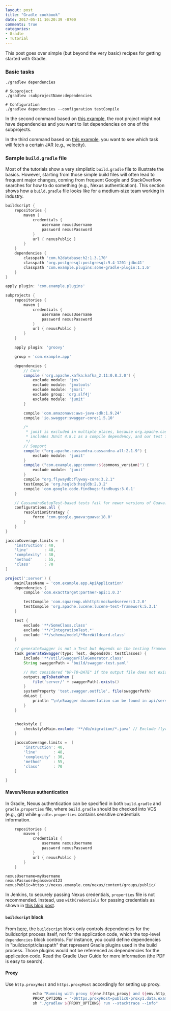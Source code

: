 ```yaml
---
layout: post
title: "Gradle cookbook"
date: 2017-05-11 10:20:39 -0700
comments: true
categories: 
- Gradle
- Tutorial
---
```


This post goes over simple (but beyond the very basic) recipes for getting started with Gradle.

<!--more-->

### Basic tasks

``` plain 
./gradlew dependencies

# Subproject
./gradlew :subprojectName:dependencies

# Configuration
./gradlew dependencies --configuration testCompile
```

In the second command based on [this example](http://stackoverflow.com/questions/27763472/how-to-check-dependency-list-at-runtime-gradle), the root project might not have dependencies and you want to list dependencies on one of the subprojects.

In the third command based on [this example](https://discuss.gradle.org/t/how-to-find-which-dependency-is-fetching-a-certain-jar/7319/10), you want to see which task will fetch a certain JAR (e.g., velocity).

### Sample `build.gradle` file

Most of the tutorials show a very simplistic `build.gradle` file to illustrate the basics. 
However, starting from those simple build files will often lead to frequent major changes, coming from frequent Google and StackOverflow searches for how to do something (e.g., Nexus authentication).
This section shows how a `build.gradle` file looks like for a medium-size team working in industry.

``` groovy Sample build file
buildscript {
    repositories {
        maven {
            credentials {
                username nexusUsername
                password nexusPassword
            }
            url { nexusPublic }
        }
    }
    dependencies {
        classpath 'com.h2database:h2:1.3.170'
        classpath 'org.postgresql:postgresql:9.4-1201-jdbc41'
        classpath 'com.example.plugins:some-gradle-plugin:1.1.6'
    }
}

apply plugin: 'com.example.plugins'

subprojects {
    repositories {
        maven {
            credentials {
                username nexusUsername
                password nexusPassword
            }
            url { nexusPublic }
        }
    }

    apply plugin: 'groovy'

    group = 'com.example.app'

    dependencies {
        // Core
        compile ('org.apache.kafka:kafka_2.11:0.8.2.0') {
            exclude module: 'jms'
            exclude module: 'jmxtools'
            exclude module: 'jmxri'
            exclude group: 'org.slf4j'
            exclude module: 'junit'
        }

        compile 'com.amazonaws:aws-java-sdk:1.9.24'
        compile 'io.swagger:swagger-core:1.5.10'

        /*
         * junit is excluded in multiple places, because org.apache.cassandra.cassandra-all:2.1.9
         * includes JUnit 4.8.1 as a compile dependency, and our test framework needing 4.12
         */
        // Support
        compile ("org.apache.cassandra.cassandra-all:2.1.9") {
            exclude module: 'junit'
        }
        compile ("com.example.app:common:${commons_version}") {
            exclude module: 'junit'
        }
        compile "org.flywaydb:flyway-core:3.2.1"
        testCompile 'org.hsqldb:hsqldb:2.3.2'
        compile 'com.google.code.findbugs:findbugs:3.0.1'
    }

    // CassandraSetupTest-based tests fail for newer versions of Guava.
    configurations.all {
        resolutionStrategy {
            force 'com.google.guava:guava:18.0'
        }
    }
}

jacocoCoverage.limits =  [
    'instruction': 40,
    'line'       : 48,
    'complexity' : 30,
    'method'     : 55,
    'class'      : 70
]

project(':server') {
    mainClassName = 'com.example.app.ApiApplication'
    dependencies {
        compile 'com.exacttarget:partner-api:1.0.3'

        testCompile 'com.squareup.okhttp3:mockwebserver:3.2.0'
        testCompile 'org.apache.lucene:lucene-test-framework:5.3.1'
    }

    test {
        exclude '**/SomeClass.class'
        exclude '**/*IntegrationTest.*'
		exclude '**/schema/model/*MoreWildcard.class'
    }

    // generateSwagger is not a Test but depends on the testing framework
    task generateSwagger(type: Test, dependsOn: testClasses) {
        include '**/util/SwaggerFileGenerator.class'
        String swaggerPath = 'build/swagger-test.yaml'

        // Not considered "UP-TO-DATE" if the output file does not exist
        outputs.upToDateWhen {
            file('server/' + swaggerPath).exists()
        }
        systemProperty 'test.swagger.outfile', file(swaggerPath)
        doLast {
            println "\n\nSwagger documentation can be found in api/server/${swaggerPath}\n\n"
        }
    }


    checkstyle {
        checkstyleMain.exclude '**/db/migration/*.java' // Exclude flywaydb migrations: they violate type name checks
    }

    jacocoCoverage.limits =  [
        'instruction': 40,
        'line'       : 48,
        'complexity' : 30,
        'method'     : 55,
        'class'      : 70
    ]

}
```

#### Maven/Nexus authentication

In Gradle, Nexus authentication can be specified in both `build.gradle` and `gradle.properties` file, where `build.gradle` should be checked into VCS (e.g., git) while `gradle.properties` contains sensitive credentials information.

``` groovy Example build.gradle
    repositories {
        maven {
            credentials {
                username nexusUsername
                password nexusPassword
            }
            url { nexusPublic }
        }
    }
```

``` properties Example gradle.properties
nexusUsername=myUsername
nexusPassword=password123
nexusPublic=https://nexus.example.com/nexus/content/groups/public/
```

In Jenkins, to securely passing Nexus credentials, `properties` file is not recommended. 
Instead, use `withCredentials` for passing credentials as shown in [this blog post](http://tdongsi.github.io/blog/2017/05/20/gradle-settings-in-jenkinsfile/).

#### `buildscript` block

From [here](https://discuss.gradle.org/t/what-is-difference-between-buildscript-classpath-and-dependencies-compile/4290/2), 
the `buildscript` block only controls dependencies for the buildscript process itself, not for the application code, which the top-level `dependencies` block controls.
For instance, you could define dependencies in "buildscript/classpath" that represent Gradle plugins used in the build process. 
Those plugins would not be referenced as dependencies for the application code. 
Read the Gradle User Guide for more information (the PDF is easy to search).

#### Proxy

Use `http.proxyHost` and `https.proxyHost` accordingly for setting up proxy.

``` groovy Example HTTP proxy in Jenkinsfile
            echo "Running with proxy ${env.https_proxy} and ${env.http_proxy}"
            PROXY_OPTIONS = '-Dhttps.proxyHost=public0-proxy1.data.example.net -Dhttps.proxyPort=8080'
            sh "./gradlew ${PROXY_OPTIONS} run --stacktrace --info"
```
